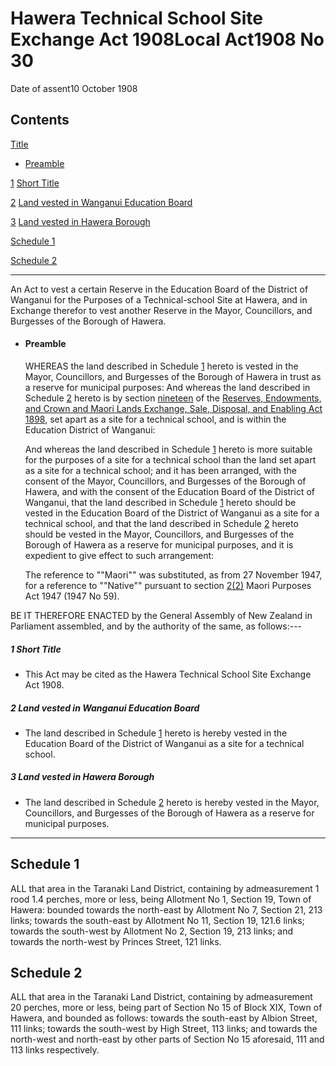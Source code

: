 # Hawera Technical School Site Exchange Act 1908Local Act1908 No 30

Date of assent10 October 1908

## Contents

[Title][0]
    
*   [Preamble][1]

[1][2] [Short Title][2]

[2][3] [Land vested in Wanganui Education Board][3]

[3][4] [Land vested in Hawera Borough][4]

[Schedule 1][5]  
[][5]

[Schedule 2][6]  
[][6]

---

An Act to vest a certain Reserve in the Education Board of the District of Wanganui for the Purposes of a Technical-school Site at Hawera, and in Exchange therefor to vest another Reserve in the Mayor, Councillors, and Burgesses of the Borough of Hawera.
    
*   #### Preamble
    
    WHEREAS the land described in Schedule [1][5] hereto is vested in the Mayor, Councillors, and Burgesses of the Borough of Hawera in trust as a reserve for municipal purposes: And whereas the land described in Schedule [2][6] hereto is by section [nineteen][7] of the [Reserves, Endowments, and Crown and Maori Lands Exchange, Sale, Disposal, and Enabling Act 1898][8], set apart as a site for a technical school, and is within the Education District of Wanganui:
    
    And whereas the land described in Schedule [1][5] hereto is more suitable for the purposes of a site for a technical school than the land set apart as a site for a technical school; and it has been arranged, with the consent of the Mayor, Councillors, and Burgesses of the Borough of Hawera, and with the consent of the Education Board of the District of Wanganui, that the land described in Schedule [1][5] hereto should be vested in the Education Board of the District of Wanganui as a site for a technical school, and that the land described in Schedule [2][6] hereto should be vested in the Mayor, Councillors, and Burgesses of the Borough of Hawera as a reserve for municipal purposes, and it is expedient to give effect to such arrangement:
    
    The reference to ""Maori"" was substituted, as from 27 November 1947, for a reference to ""Native"" pursuant to section [2(2)][9] Maori Purposes Act 1947 (1947 No 59).

BE IT THEREFORE ENACTED by the General Assembly of New Zealand in Parliament assembled, and by the authority of the same, as follows:---

##### 1 Short Title
    
*   This Act may be cited as the Hawera Technical School Site Exchange Act 1908\.

##### 2 Land vested in Wanganui Education Board
    
*   The land described in Schedule [1][5] hereto is hereby vested in the Education Board of the District of Wanganui as a site for a technical school.

##### 3 Land vested in Hawera Borough
    
*   The land described in Schedule [2][6] hereto is hereby vested in the Mayor, Councillors, and Burgesses of the Borough of Hawera as a reserve for municipal purposes.

---

## Schedule 1

ALL that area in the Taranaki Land District, containing by admeasurement 1 rood 1.4 perches, more or less, being Allotment No 1, Section 19, Town of Hawera: bounded towards the north-east by Allotment No 7, Section 21, 213 links; towards the south-east by Allotment No 11, Section 19, 121.6 links; towards the south-west by Allotment No 2, Section 19, 213 links; and towards the north-west by Princes Street, 121 links.

## Schedule 2

ALL that area in the Taranaki Land District, containing by admeasurement 20 perches, more or less, being part of Section No 15 of Block XIX, Town of Hawera, and bounded as follows: towards the south-east by Albion Street, 111 links; towards the south-west by High Street, 113 links; and towards the north-west and north-east by other parts of Section No 15 aforesaid, 111 and 113 links respectively.

[0]: http://www.legislation.govt.nz/act/local/1908/0030/latest/whole.html#DLM34205
[1]: http://www.legislation.govt.nz/act/local/1908/0030/latest/whole.html#DLM34206
[2]: http://www.legislation.govt.nz/act/local/1908/0030/latest/whole.html#DLM34211
[3]: http://www.legislation.govt.nz/act/local/1908/0030/latest/whole.html#DLM34212
[4]: http://www.legislation.govt.nz/act/local/1908/0030/latest/whole.html#DLM34213
[5]: http://www.legislation.govt.nz/act/local/1908/0030/latest/whole.html#DLM34214
[6]: http://www.legislation.govt.nz/act/local/1908/0030/latest/whole.html#DLM34215
[7]: http://www.legislation.govt.nz/act/local/1908/0030/latest/link.aspx?id=DLM134404
[8]: http://www.legislation.govt.nz/act/local/1908/0030/latest/link.aspx?id=DLM134265
[9]: http://www.legislation.govt.nz/act/local/1908/0030/latest/link.aspx?id=DLM245843